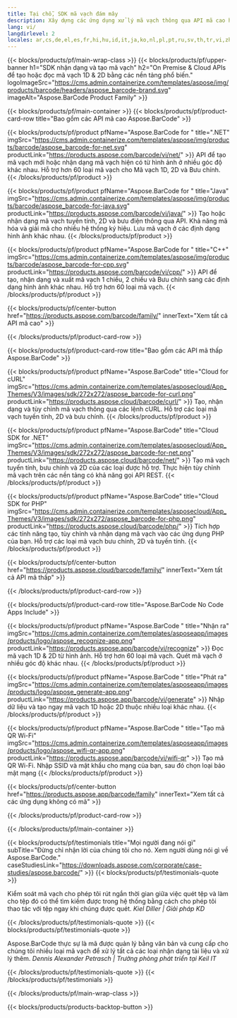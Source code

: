 ```yaml
---
title: Tại chỗ, SDK mã vạch đám mây
description: Xây dựng các ứng dụng xử lý mã vạch thông qua API mã cao hoặc SDK dựa trên đám mây. Sử dụng các ứng dụng đa nền tảng để tạo hoặc nhận dạng Mã vạch.
lang: vi/
langdirlevel: 2
locales: ar,cs,de,el,es,fr,hi,hu,id,it,ja,ko,nl,pl,pt,ru,sv,th,tr,vi,zh,zh-hant
---
```


{{< blocks/products/pf/main-wrap-class >}}
{{< blocks/products/pf/upper-banner h1="SDK nhận dạng và tạo mã vạch" h2="On Premise & Cloud APIs để tạo hoặc đọc mã vạch 1D & 2D bằng các nền tảng phổ biến." logoImageSrc="https://cms.admin.containerize.com/templates/aspose/img/products/barcode/headers/aspose_barcode-brand.svg" imageAlt="Aspose.BarCode Product Family" >}}

{{< blocks/products/pf/main-container >}}
{{< blocks/products/pf/product-card-row title="Bao gồm các API mã cao Aspose.BarCode" >}}

{{< blocks/products/pf/product pfName="Aspose.BarCode for " title=".NET" imgSrc="https://cms.admin.containerize.com/templates/aspose/img/products/barcode/aspose_barcode-for-net.svg" productLink="https://products.aspose.com/barcode/vi/net/" >}}
API để tạo mã vạch mới hoặc nhận dạng mã vạch hiện có từ hình ảnh ở nhiều góc độ khác nhau. Hỗ trợ hơn 60 loại mã vạch cho Mã vạch 1D, 2D và Bưu chính.
{{< /blocks/products/pf/product >}}

{{< blocks/products/pf/product pfName="Aspose.BarCode for " title="Java" imgSrc="https://cms.admin.containerize.com/templates/aspose/img/products/barcode/aspose_barcode-for-java.svg" productLink="https://products.aspose.com/barcode/vi/java/" >}}
Tạo hoặc nhận dạng mã vạch tuyến tính, 2D và bưu điện thông qua API. Khả năng mã hóa và giải mã cho nhiều hệ thống ký hiệu. Lưu mã vạch ở các định dạng hình ảnh khác nhau.
{{< /blocks/products/pf/product >}}

{{< blocks/products/pf/product pfName="Aspose.BarCode for " title="C++" imgSrc="https://cms.admin.containerize.com/templates/aspose/img/products/barcode/aspose_barcode-for-cpp.svg" productLink="https://products.aspose.com/barcode/vi/cpp/" >}}
API để tạo, nhận dạng và xuất mã vạch 1 chiều, 2 chiều và Bưu chính sang các định dạng hình ảnh khác nhau. Hỗ trợ hơn 60 loại mã vạch.
{{< /blocks/products/pf/product >}}

{{< blocks/products/pf/center-button href="https://products.aspose.com/barcode/family/" innerText="Xem tất cả API mã cao" >}}

{{< /blocks/products/pf/product-card-row >}}

{{< blocks/products/pf/product-card-row title="Bao gồm các API mã thấp Aspose.BarCode" >}}

{{< blocks/products/pf/product pfName="Aspose.BarCode" title="Cloud for cURL" imgSrc="https://cms.admin.containerize.com/templates/asposecloud/App_Themes/V3/images/sdk/272x272/aspose_barcode-for-curl.png" productLink="https://products.aspose.cloud/barcode/curl/" >}}
Tạo, nhận dạng và tùy chỉnh mã vạch thông qua các lệnh cURL. Hỗ trợ các loại mã vạch tuyến tính, 2D và bưu chính.
{{< /blocks/products/pf/product >}}

{{< blocks/products/pf/product pfName="Aspose.BarCode" title="Cloud SDK for .NET" imgSrc="https://cms.admin.containerize.com/templates/asposecloud/App_Themes/V3/images/sdk/272x272/aspose_barcode-for-net.png" productLink="https://products.aspose.cloud/barcode/net/" >}}
Tạo mã vạch tuyến tính, bưu chính và 2D của các loại được hỗ trợ. Thực hiện tùy chỉnh mã vạch trên các nền tảng có khả năng gọi API REST.
{{< /blocks/products/pf/product >}}

{{< blocks/products/pf/product pfName="Aspose.BarCode" title="Cloud SDK for PHP" imgSrc="https://cms.admin.containerize.com/templates/asposecloud/App_Themes/V3/images/sdk/272x272/aspose_barcode-for-php.png" productLink="https://products.aspose.cloud/barcode/php/" >}}
Tích hợp các tính năng tạo, tùy chỉnh và nhận dạng mã vạch vào các ứng dụng PHP của bạn. Hỗ trợ các loại mã vạch bưu chính, 2D và tuyến tính.
{{< /blocks/products/pf/product >}}

{{< blocks/products/pf/center-button href="https://products.aspose.cloud/barcode/family/" innerText="Xem tất cả API mã thấp" >}}

{{< /blocks/products/pf/product-card-row >}}

{{< blocks/products/pf/product-card-row title="Aspose.BarCode No Code Apps Include" >}}

{{< blocks/products/pf/product pfName="Aspose.BarCode " title="Nhận ra" imgSrc="https://cms.admin.containerize.com/templates/asposeapp/images/products/logo/aspose_recognize-app.png" productLink="https://products.aspose.app/barcode/vi/recognize" >}}
Đọc mã vạch 1D & 2D từ hình ảnh. Hỗ trợ hơn 60 loại mã vạch. Quét mã vạch ở nhiều góc độ khác nhau.
{{< /blocks/products/pf/product >}}

{{< blocks/products/pf/product pfName="Aspose.BarCode " title="Phát ra" imgSrc="https://cms.admin.containerize.com/templates/asposeapp/images/products/logo/aspose_generate-app.png" productLink="https://products.aspose.app/barcode/vi/generate" >}}
Nhập dữ liệu và tạo ngay mã vạch 1D hoặc 2D thuộc nhiều loại khác nhau.
{{< /blocks/products/pf/product >}}

{{< blocks/products/pf/product pfName="Aspose.BarCode " title="Tạo mã QR Wi-Fi" imgSrc="https://cms.admin.containerize.com/templates/asposeapp/images/products/logo/aspose_wifi-qr-app.png" productLink="https://products.aspose.app/barcode/vi/wifi-qr" >}}
Tạo mã QR Wi-Fi. Nhập SSID và mật khẩu cho mạng của bạn, sau đó chọn loại bảo mật mạng
{{< /blocks/products/pf/product >}}

{{< blocks/products/pf/center-button href="https://products.aspose.app/barcode/family" innerText="Xem tất cả các ứng dụng không có mã" >}}

{{< /blocks/products/pf/product-card-row >}}

{{< /blocks/products/pf/main-container >}}

<!--peoplesSayingSection-->
{{< blocks/products/pf/testimonials title="Mọi người đang nói gì" subTitle="Đừng chỉ nhận lời của chúng tôi cho nó. Xem người dùng nói gì về Aspose.BarCode." caseStudiesLink="https://downloads.aspose.com/corporate/case-studies/aspose.barcode/" >}}
{{< blocks/products/pf/testimonials-quote >}}
<p class="first">
 Kiểm soát mã vạch cho phép tôi rút ngắn thời gian giữa việc quét tệp và làm cho tệp đó có thể tìm kiếm được trong hệ thống bằng cách cho phép tôi thao tác với tệp ngay khi chúng được quét. <em>Kiel Diller | Giải pháp KD</em>
</p>
{{< /blocks/products/pf/testimonials-quote >}}
{{< blocks/products/pf/testimonials-quote >}}
<p class="second">
 Aspose.BarCode thực sự là mã được quản lý bằng văn bản và cung cấp cho chúng tôi nhiều loại mã vạch để xử lý tất cả các loại nhận dạng tài liệu và xử lý thêm. <em>Dennis Alexander Petrasch | Trưởng phòng phát triển tại Keil IT</em>
</p>
{{< /blocks/products/pf/testimonials-quote >}}
{{< /blocks/products/pf/testimonials >}}
<!--peoplesSayingSection End-->

{{< /blocks/products/pf/main-wrap-class >}}

{{< blocks/products/products-backtop-button >}}